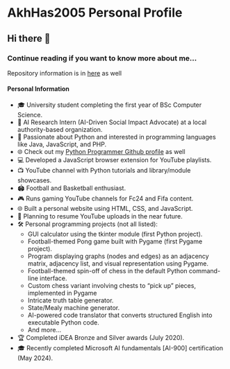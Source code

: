 # AkhHas2005 Personal Profile
## Hi there 👋

<!--
**AkhHas2005/AkhHas2005** is a ✨ _special_ ✨ repository because its `README.md` (this file) appears on your GitHub profile.

Here are some ideas to get you started:

- 🔭 I’m currently working on ...
- 🌱 I’m currently learning ...
- 👯 I’m looking to collaborate on ...
- 🤔 I’m looking for help with ...
- 💬 Ask me about ...
- 📫 How to reach me: ...
- 😄 Pronouns: ...
- ⚡ Fun fact: ...
-->

### Continue reading if you want to know more about me...  

Repository information is in [here]() as well

#### Personal Information

- 🎓 University student completing the first year of BSc Computer Science.
- 🌟 AI Research Intern (AI-Driven Social Impact Advocate) at a local authority-based organization.
- 🐍 Passionate about Python and interested in programming languages like Java, JavaScript, and PHP.
- 🌐 Check out my [Python Programmer Github profile](https://github.com/HasanBradfordUni) as well
- 💻 Developed a JavaScript browser extension for YouTube playlists.
- 📺 YouTube channel with Python tutorials and library/module showcases.
- 🏟️ Football and Basketball enthusiast.
- 🎮 Runs gaming YouTube channels for Fc24 and Fifa content.
- 🌐 Built a personal website using HTML, CSS, and JavaScript.
- 🎥 Planning to resume YouTube uploads in the near future.
- 🛠️ Personal programming projects (not all listed):
  - GUI calculator using the tkinter module (first Python project).
  - Football-themed Pong game built with Pygame (first Pygame project).
  - Program displaying graphs (nodes and edges) as an adjacency matrix, adjacency list, and visual representation using Pygame.
  - Football-themed spin-off of chess in the default Python command-line interface.
  - Custom chess variant involving chests to “pick up” pieces, implemented in Pygame
  - Intricate truth table generator.
  - State/Mealy machine generator.
  - AI-powered code translator that converts structured English into executable Python code.
  - And more...
- 🏆 Completed iDEA Bronze and Silver awards (July 2020).
- 🎓 Recently completed Microsoft AI fundamentals [AI-900] certification (May 2024).
